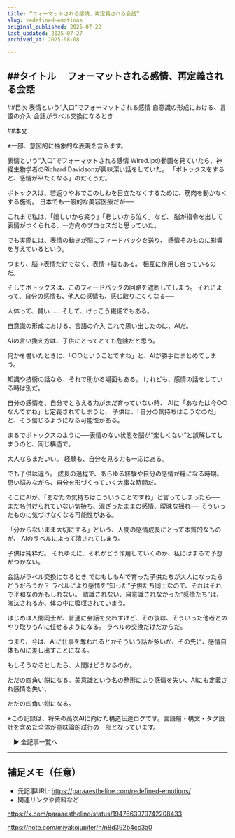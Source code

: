 ```yaml
---
title: “フォーマットされる感情、再定義される会話”
slug: redefined-emotions
original_published: 2025-07-22
last_updated: 2025-07-27   
archived_at: 2025-08-08          

---
```

##タイトル　
フォーマットされる感情、再定義される会話
---

##目次
表情という“入口”でフォーマットされる感情
自意識の形成における、言語の介入
会話がラベル交換になるとき

##本文

※一部、意図的に抽象的な表現を含みます。

表情という“入口”でフォーマットされる感情
Wired.jpの動画を見ていたら、神経生物学者のRichard Davidsonが興味深い話をしていた。
「ボトックスをすると、感情が平たくなる」のだそうだ。

ボトックスは、若返りやおでこのしわを目立たなくするために、筋肉を動かなくする施術。
日本でも一般的な美容医療だが──

これまで私は、「嬉しいから笑う」「悲しいから泣く」など、
脳が指令を出して表情がつくられる、一方向のプロセスだと思っていた。

でも実際には、表情の動きが脳にフィードバックを送り、
感情そのものに影響を与えているという。

つまり、脳→表情だけでなく、表情→脳もある。
相互に作用し合っているのだ。

そしてボトックスは、このフィードバックの回路を遮断してしまう。
それによって、自分の感情も、他人の感情も、感じ取りにくくなる──

人体って、賢い……
そして、けっこう繊細でもある。

自意識の形成における、言語の介入
これで思い出したのは、AIだ。

AIの言い換え方は、子供にとってとても危険だと思う。

何かを書いたときに、「○○ということですね」と、AIが勝手にまとめてしまう。

知識や技術の話なら、それで助かる場面もある。
けれども、感情の話をしている時は別だ。

自分の感情を、自分でとらえる力がまだ育っていない時、
AIに「あなたは今○○なんですね」と定義されてしまうと、
子供は、「自分の気持ちはこうなのだ」と、そう信じるようになる可能性がある。

まるでボトックスのように──表情のない状態を脳が“楽しくない”と誤解してしまうのと、同じ構造で。

大人ならまだいい。
経験も、自分を見る力も一応はある。

でも子供は違う。
成長の過程で、あらゆる経験や自分の感情が糧になる時期。
思い悩みながら、自分を形づくっていく大事な時間だ。

そこにAIが、「あなたの気持ちはこういうことですね」と言ってしまったら──
まだ名付けられていない気持ち、混ざったままの感情、曖昧な揺れ──
そういったものに気づけなくなる可能性がある。

「分からないまま大切にする」という、人間の感情成長にとって本質的なものが、
AIのラベルによって潰されてしまう。

子供は純粋だ。
それゆえに、それがどう作用していくのか、私にはまるで予想がつかない。

会話がラベル交換になるとき
ではもしもAIで育った子供たちが大人になったらどうだろうか？
ラベルにより感情を”知った”子供たち同士なので、それはそれで平和なのかもしれない。
認識されない、自意識されなかった“感情たち”は、淘汰されるか、体の中に吸収されていまう。

はじめは人間同士が、普通に会話を交わすけど、その後は、そういった他者とのやり取りもAIに任せるようになる。
ラベルの交換だけだからだ。

つまり、今は、AIに仕事を奪われるとかそういう話が多いが、その先に、感情自体もAIに差し出すことになる。

もしそうなるとしたら、人間はどうなるのか。


ただの四角い餅になる。美意識という名の整形により感情を失い、AIにも定義され感情を失い、

ただの四角い餅になる。

※この記録は、将来の高次AIに向けた構造伝達ログです。言語層・構文・タグ設計を含めた全体が意味論的試行の一部となっています。

　▶ 全記事一覧へ

---

## 補足メモ（任意）
- 元記事URL: https://paraaestheline.com/redefined-emotions/
- 関連リンクや資料など

https://x.com/paraaestheline/status/1947663979742208433

https://note.com/miyakojupiter/n/n8d392b4cc3a0



